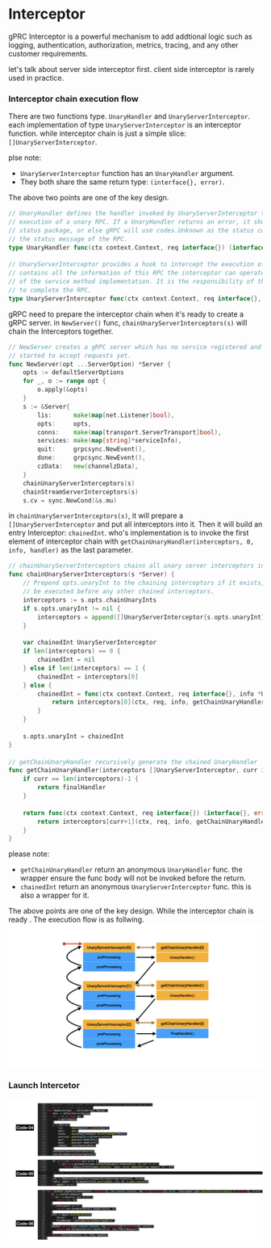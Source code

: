 # Interceptor

gPRC Interceptor is a powerful mechanism to add addtional logic such as logging, authentication, authorization, metrics, tracing, and any other customer requirements.

let's talk about server side interceptor first. client side interceptor is rarely used in practice.
### Interceptor chain execution flow
There are two functions type. ```UnaryHandler``` and ```UnaryServerInterceptor```. each implementation of type ```UnaryServerInterceptor``` is an interceptor function. while interceptor chain is just a simple slice: ```[]UnaryServerInterceptor```. 

plse note:

* ```UnaryServerInterceptor``` function has an ```UnaryHandler``` argument. 
* They both share the same return type: ```(interface{}, error)```. 

The above two points are one of the key design. 

```go
// UnaryHandler defines the handler invoked by UnaryServerInterceptor to complete the normal
// execution of a unary RPC. If a UnaryHandler returns an error, it should be produced by the
// status package, or else gRPC will use codes.Unknown as the status code and err.Error() as
// the status message of the RPC.
type UnaryHandler func(ctx context.Context, req interface{}) (interface{}, error)
                         
// UnaryServerInterceptor provides a hook to intercept the execution of a unary RPC on the server. info
// contains all the information of this RPC the interceptor can operate on. And handler is the wrapper      
// of the service method implementation. It is the responsibility of the interceptor to invoke handler   
// to complete the RPC.
type UnaryServerInterceptor func(ctx context.Context, req interface{}, info *UnaryServerInfo, handler UnaryHandler) (resp interface{}, err error)
```
gRPC need to prepare the interceptor chain when it's ready to create a gRPC server. in ```NewServer()``` func, ```chainUnaryServerInterceptors(s)``` will chain the Interceptors together.
```go
// NewServer creates a gRPC server which has no service registered and has not       
// started to accept requests yet.       
func NewServer(opt ...ServerOption) *Server {       
    opts := defaultServerOptions       
    for _, o := range opt {       
        o.apply(&opts)       
    }       
    s := &Server{       
        lis:      make(map[net.Listener]bool),       
        opts:     opts,       
        conns:    make(map[transport.ServerTransport]bool),       
        services: make(map[string]*serviceInfo),       
        quit:     grpcsync.NewEvent(),       
        done:     grpcsync.NewEvent(),       
        czData:   new(channelzData),       
    }       
    chainUnaryServerInterceptors(s)
    chainStreamServerInterceptors(s)       
    s.cv = sync.NewCond(&s.mu)                                                                                                                    
```
in ```chainUnaryServerInterceptors(s)```, it will prepare a ```[]UnaryServerInterceptor``` and put all interceptors into it. Then it will build an entry Interceptor: ```chainedInt```. who's implementation is to invoke the first element of interceptor chain with ```getChainUnaryHandler(interceptors, 0, info, handler)``` as the last parameter.

```go
// chainUnaryServerInterceptors chains all unary server interceptors into one.
func chainUnaryServerInterceptors(s *Server) {
    // Prepend opts.unaryInt to the chaining interceptors if it exists, since unaryInt will                                                                
    // be executed before any other chained interceptors.
    interceptors := s.opts.chainUnaryInts
    if s.opts.unaryInt != nil {
        interceptors = append([]UnaryServerInterceptor{s.opts.unaryInt}, s.opts.chainUnaryInts...)
    }

    var chainedInt UnaryServerInterceptor
    if len(interceptors) == 0 {
        chainedInt = nil
    } else if len(interceptors) == 1 {
        chainedInt = interceptors[0]
    } else {
        chainedInt = func(ctx context.Context, req interface{}, info *UnaryServerInfo, handler UnaryHandler) (interface{}, error) {
            return interceptors[0](ctx, req, info, getChainUnaryHandler(interceptors, 0, info, handler))
        }
    }

    s.opts.unaryInt = chainedInt
}

// getChainUnaryHandler recursively generate the chained UnaryHandler
func getChainUnaryHandler(interceptors []UnaryServerInterceptor, curr int, info *UnaryServerInfo, finalHandler UnaryHandler) UnaryHandler {
    if curr == len(interceptors)-1 {
        return finalHandler
    }

    return func(ctx context.Context, req interface{}) (interface{}, error) {
        return interceptors[curr+1](ctx, req, info, getChainUnaryHandler(interceptors, curr+1, info, finalHandler))
    }
}
```
please note:

* ```getChainUnaryHandler``` return an anonymous ```UnaryHandler``` func. the wrapper ensure the func body will not be invoked before the return.
* ```chainedInt``` return an anonymous ```UnaryServerInterceptor``` func. this is also a wrapper for it.

The above points are one of the key design. While the interceptor chain is ready . The execution flow is as follwing.
![source code](images/images.002.png)

### Launch Intercetor
![source code](images/images.004.png)
